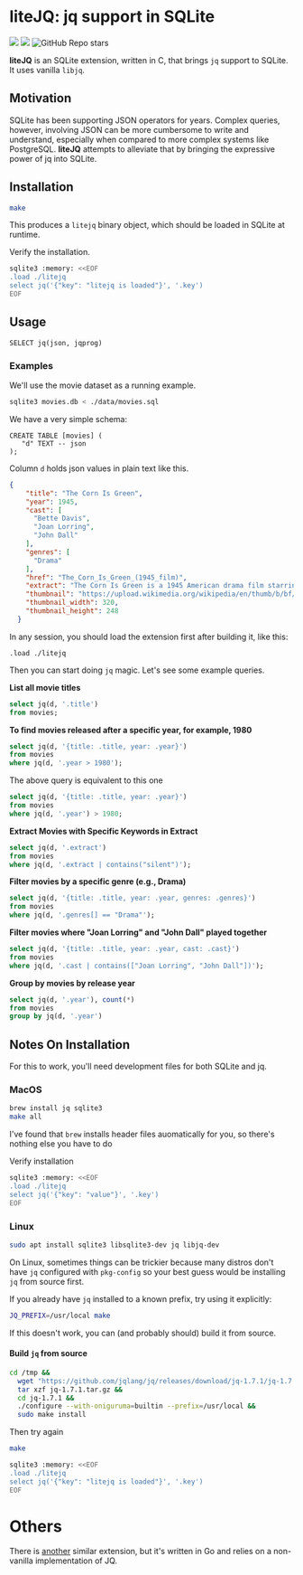 # liteJQ: jq support in SQLite</strong>

<a href="https://github.com/Florents-Tselai/litejq/actions/workflows/test.yml?branch=mainline"><img src="https://github.com/Florents-Tselai/litejq/actions/workflows/test.yml/badge.svg"></a>
<a href="https://opensource.org/licenses/MIT License"><img src="https://img.shields.io/badge/MIT License-blue.svg"></a>
<img alt="GitHub Repo stars" src="https://img.shields.io/github/stars/Florents-Tselai/liteJQ">


**liteJQ** is an SQLite extension, written in C, that brings `jq` support to SQLite.
It uses vanilla `libjq`.

## Motivation

SQLite has been supporting JSON operators for years. Complex queries, however, involving JSON can be more cumbersome to write and understand, especially when compared to more complex systems like PostgreSQL. **liteJQ** attempts to alleviate that by bringing the expressive power of jq into SQLite.

## Installation

```sh
make
```

This produces a `litejq` binary object, which should be loaded in SQLite at runtime.

Verify the installation.

```sh
sqlite3 :memory: <<EOF
.load ./litejq
select jq('{"key": "litejq is loaded"}', '.key')
EOF
```

## Usage

```sqlite
SELECT jq(json, jqprog)
```

### Examples

We'll use the movie dataset as a running example.
```bash
sqlite3 movies.db < ./data/movies.sql
```
We have a very simple schema:
```sqlite
CREATE TABLE [movies] (
   "d" TEXT -- json
);
```
Column `d` holds json values in plain text like this.
```json
{
    "title": "The Corn Is Green",
    "year": 1945,
    "cast": [
      "Bette Davis",
      "Joan Lorring",
      "John Dall"
    ],
    "genres": [
      "Drama"
    ],
    "href": "The_Corn_Is_Green_(1945_film)",
    "extract": "The Corn Is Green is a 1945 American drama film starring Bette Davis as a schoolteacher determined to bring education to a Welsh coal mining town despite great opposition. It was adapted from the 1938 play of the same name by Emlyn Williams, which originally starred Ethel Barrymore.",
    "thumbnail": "https://upload.wikimedia.org/wikipedia/en/thumb/b/bf/The-corn-is-green-poster.jpg/320px-The-corn-is-green-poster.jpg",
    "thumbnail_width": 320,
    "thumbnail_height": 248
  }
```
In any session, you should load the extension first after building it, like this:
```sqlite
.load ./litejq
```
Then you can start doing `jq` magic.
Let's see some example queries.

**List all movie titles**


```sql
select jq(d, '.title')
from movies;
```

**To find movies released after a specific year, for example, 1980**

```sql
select jq(d, '{title: .title, year: .year}')
from movies
where jq(d, '.year > 1980');
```
The above query is equivalent to this one
```sql
select jq(d, '{title: .title, year: .year}')
from movies
where jq(d, '.year') > 1980;
```

**Extract Movies with Specific Keywords in Extract**

```sql
select jq(d, '.extract')
from movies
where jq(d, '.extract | contains("silent")');
```

**Filter movies by a specific genre (e.g., Drama)**

```sql
select jq(d, '{title: .title, year: .year, genres: .genres}')
from movies
where jq(d, '.genres[] == "Drama"');
```

**Filter movies where "Joan Lorring" and "John Dall" played together**

```sql
select jq(d, '{title: .title, year: .year, cast: .cast}')
from movies
where jq(d, '.cast | contains(["Joan Lorring", "John Dall"])');
```

**Group by movies by release year**

```sql
select jq(d, '.year'), count(*)
from movies
group by jq(d, '.year')
```

## Notes On Installation

For this to work, you'll need development files for both SQLite and jq.

### MacOS

```sh
brew install jq sqlite3
make all
```

I've found that `brew` installs header files auomatically for you,
so there's nothing else you have to do

Verify installation

```sh
sqlite3 :memory: <<EOF
.load ./litejq
select jq('{"key": "value"}', '.key')
EOF
```

### Linux

```sh
sudo apt install sqlite3 libsqlite3-dev jq libjq-dev
```

On Linux, sometimes things can be trickier because
many distros don't have `jq` configured with `pkg-config`
so your best guess would be installing `jq` from source first.

If you already have `jq` installed to a known prefix,
try using it explicitly:

```sh
JQ_PREFIX=/usr/local make
```

If this doesn't work,
you can (and probably should) build it from source.

#### Build `jq` from source

```sh
cd /tmp &&
  wget "https://github.com/jqlang/jq/releases/download/jq-1.7.1/jq-1.7.1.tar.gz" &&
  tar xzf jq-1.7.1.tar.gz &&
  cd jq-1.7.1 &&
  ./configure --with-oniguruma=builtin --prefix=/usr/local &&
  sudo make install
```

Then try again

```sh
make
```

```sh
sqlite3 :memory: <<EOF
.load ./litejq
select jq('{"key": "litejq is loaded"}', '.key')
EOF
```

# Others

There is [another](https://mgdm.net/weblog/using-jq-in-sqlite/) similar extension, but it's written in Go and relies on a non-vanilla implementation of JQ.
